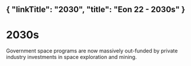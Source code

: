 {
    "linkTitle": "2030",
    "title": "Eon 22 - 2030s"
}
---

# 2030s

Government space programs are now massively out-funded by private industry investments in space exploration and mining.